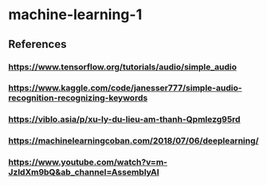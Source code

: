 # machine-learning-1

## References

### https://www.tensorflow.org/tutorials/audio/simple_audio

### https://www.kaggle.com/code/janesser777/simple-audio-recognition-recognizing-keywords

### https://viblo.asia/p/xu-ly-du-lieu-am-thanh-Qpmlezg95rd

### https://machinelearningcoban.com/2018/07/06/deeplearning/

### https://www.youtube.com/watch?v=m-JzldXm9bQ&ab_channel=AssemblyAI
